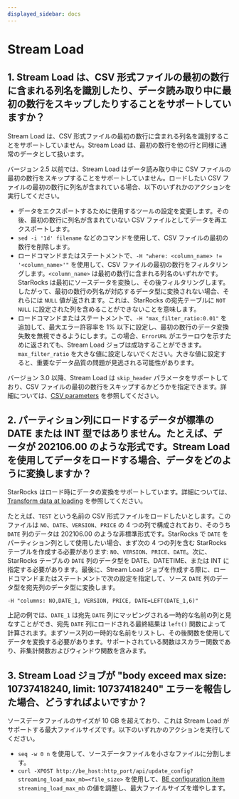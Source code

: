 ```yaml
---
displayed_sidebar: docs
---
```


# Stream Load

## 1. Stream Load は、CSV 形式ファイルの最初の数行に含まれる列名を識別したり、データ読み取り中に最初の数行をスキップしたりすることをサポートしていますか？

Stream Load は、CSV 形式ファイルの最初の数行に含まれる列名を識別することをサポートしていません。Stream Load は、最初の数行を他の行と同様に通常のデータとして扱います。

バージョン 2.5 以前では、Stream Load はデータ読み取り中に CSV ファイルの最初の数行をスキップすることをサポートしていません。ロードしたい CSV ファイルの最初の数行に列名が含まれている場合、以下のいずれかのアクションを実行してください。

- データをエクスポートするために使用するツールの設定を変更します。その後、最初の数行に列名が含まれていない CSV ファイルとしてデータを再エクスポートします。
- `sed -i '1d' filename` などのコマンドを使用して、CSV ファイルの最初の数行を削除します。
- ロードコマンドまたはステートメントで、`-H "where: <column_name> != '<column_name>'"` を使用して、CSV ファイルの最初の数行をフィルタリングします。`<column_name>` は最初の数行に含まれる列名のいずれかです。StarRocks は最初にソースデータを変換し、その後フィルタリングします。したがって、最初の数行の列名が対応するデータ型に変換されない場合、それらには `NULL` 値が返されます。これは、StarRocks の宛先テーブルに `NOT NULL` に設定された列を含めることができないことを意味します。
- ロードコマンドまたはステートメントで、`-H "max_filter_ratio:0.01"` を追加して、最大エラー許容率を 1% 以下に設定し、最初の数行のデータ変換失敗を無視できるようにします。この場合、`ErrorURL` がエラーロウを示すために返されても、Stream Load ジョブは成功することができます。`max_filter_ratio` を大きな値に設定しないでください。大きな値に設定すると、重要なデータ品質の問題が見逃される可能性があります。

バージョン 3.0 以降、Stream Load は `skip_header` パラメータをサポートしており、CSV ファイルの最初の数行をスキップするかどうかを指定できます。詳細については、[CSV parameters](../../sql-reference/sql-statements/loading_unloading/STREAM_LOAD.md#csv-parameters) を参照してください。

## 2. パーティション列にロードするデータが標準の DATE または INT 型ではありません。たとえば、データが 202106.00 のような形式です。Stream Load を使用してデータをロードする場合、データをどのように変換しますか？

StarRocks はロード時にデータの変換をサポートしています。詳細については、[Transform data at loading](../../loading/Etl_in_loading.md) を参照してください。

たとえば、`TEST` という名前の CSV 形式ファイルをロードしたいとします。このファイルは `NO`、`DATE`、`VERSION`、`PRICE` の 4 つの列で構成されており、そのうち `DATE` 列のデータは 202106.00 のような非標準形式です。StarRocks で `DATE` をパーティション列として使用したい場合、まず次の 4 つの列を含む StarRocks テーブルを作成する必要があります: `NO`、`VERSION`、`PRICE`、`DATE`。次に、StarRocks テーブルの `DATE` 列のデータ型を DATE、DATETIME、または INT に指定する必要があります。最後に、Stream Load ジョブを作成する際に、ロードコマンドまたはステートメントで次の設定を指定して、ソース `DATE` 列のデータ型を宛先列のデータ型に変換します。

```Plain
-H "columns: NO,DATE_1, VERSION, PRICE, DATE=LEFT(DATE_1,6)"
```

上記の例では、`DATE_1` は宛先 `DATE` 列にマッピングされる一時的な名前の列と見なすことができ、宛先 `DATE` 列にロードされる最終結果は `left()` 関数によって計算されます。まずソース列の一時的な名前をリストし、その後関数を使用してデータを変換する必要があります。サポートされている関数はスカラー関数であり、非集計関数およびウィンドウ関数を含みます。

## 3. Stream Load ジョブが "body exceed max size: 10737418240, limit: 10737418240" エラーを報告した場合、どうすればよいですか？

ソースデータファイルのサイズが 10 GB を超えており、これは Stream Load がサポートする最大ファイルサイズです。以下のいずれかのアクションを実行してください。

- `seq -w 0 n` を使用して、ソースデータファイルを小さなファイルに分割します。
- `curl -XPOST http://be_host:http_port/api/update_config?streaming_load_max_mb=<file_size>` を使用して、[BE configuration item](../../administration/management/BE_configuration.md#configure-be-dynamic-parameters) `streaming_load_max_mb` の値を調整し、最大ファイルサイズを増やします。